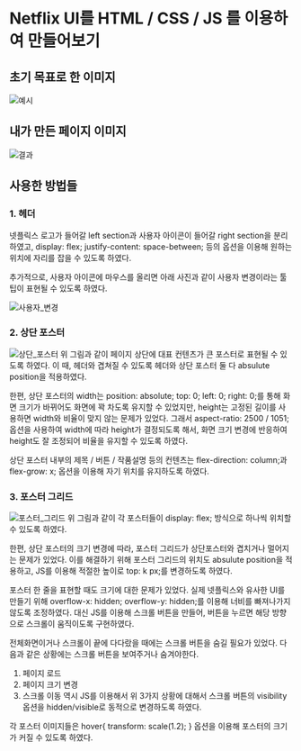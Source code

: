 # Netflix UI를 HTML / CSS / JS 를 이용하여 만들어보기

## 초기 목표로 한 이미지
![예시](https://github.com/youngandmini/Netflix_html_css/assets/80088671/99fc599a-5cef-4ee4-b323-af8178fc82d1)

## 내가 만든 페이지 이미지
![결과](https://github.com/youngandmini/Netflix_html_css/assets/80088671/63fea5b0-e3ed-48a9-a712-c5ca3f4cbec0)

## 사용한 방법들
### 1. 헤더
넷플릭스 로고가 들어갈 left section과 사용자 아이콘이 들어갈 right section을 분리하였고, display: flex; justify-content: space-between; 등의 옵션을 이용해 원하는 위치에 자리를 잡을 수 있도록 하였다.

추가적으로, 사용자 아이콘에 마우스를 올리면 아래 사진과 같이 사용자 변경이라는 툴팁이 표현될 수 있도록 하였다.

![사용자_변경](https://github.com/youngandmini/Netflix_html_css/assets/80088671/2fb136b3-5314-4130-a41e-4f62f2ce2014)


### 2. 상단 포스터
![상단_포스터](https://github.com/youngandmini/Netflix_html_css/assets/80088671/234cf6b8-c165-47e4-87ab-87b6a1a3d223)
위 그림과 같이 페이지 상단에 대표 컨텐츠가 큰 포스터로 표현될 수 있도록 하였다. 이 때, 헤더와 겹쳐질 수 있도록 헤더와 상단 포스터 둘 다 absulute position을 적용하였다.

한편, 상단 포스터의 width는 position: absolute; top: 0; left: 0; right: 0;를 통해 화면 크기가 바뀌어도 화면에 꽉 차도록 유지할 수 있었지만, height는 고정된 길이를 사용하면 width와 비율이 맞지 않는 문제가 있었다. 그래서 aspect-ratio: 2500 / 1051; 옵션을 사용하여 width에 따라 height가 결정되도록 해서, 화면 크기 변경에 반응하여 height도 잘 조정되어 비율을 유지할 수 있도록 하였다.

상단 포스터 내부의 제목 / 버튼 / 작품설명 등의 컨텐츠는 flex-direction: column;과 flex-grow: x; 옵션을 이용해 자기 위치를 유지하도록 하였다.


### 3. 포스터 그리드
![포스터_그리드](https://github.com/youngandmini/Netflix_html_css/assets/80088671/3c3383fe-7e6e-4621-9df2-f8bf75c046ad)
위 그림과 같이 각 포스터들이 display: flex; 방식으로 하나씩 위치할 수 있도록 하였다.

한편, 상단 포스터의 크기 변경에 따라, 포스터 그리드가 상단포스터와 겹치거나 멀어지는 문제가 있었다. 이를 해결하기 위해 포스터 그리드의 위치도 absulute position을 적용하고, JS를 이용해 적절한 높이로 top: k px;를 변경하도록 하였다.

포스터 한 줄을 표현할 때도 크기에 대한 문제가 있었다. 실제 넷플릭스와 유사한 UI를 만들기 위해 overflow-x: hidden; overflow-y: hidden;를 이용해 너비를 빠져나가지 않도록 조정하였다. 대신 JS를 이용해 스크롤 버튼을 만들어, 버튼을 누르면 해당 방향으로 스크롤이 움직이도록 구현하였다.

전체화면이거나 스크롤이 끝에 다다랐을 때에는 스크롤 버튼을 숨길 필요가 있었다. 다음과 같은 상황에는 스크롤 버튼을 보여주거나 숨겨야한다.
1. 페이지 로드
2. 페이지 크기 변경
3. 스크롤 이동
역시 JS를 이용해서 위 3가지 상황에 대해서 스크롤 버튼의 visibility 옵션을 hidden/visible로 동적으로 변경하도록 하였다.

각 포스터 이미지들은 hover{ transform: scale(1.2); } 옵션을 이용해 포스터의 크기가 커질 수 있도록 하였다.
